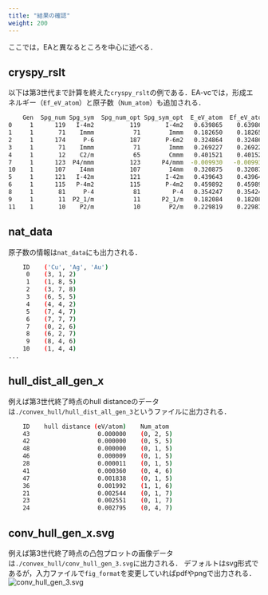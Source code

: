 ```yaml
---
title: "結果の確認"
weight: 200
---
```


ここでは，EAと異なるところを中心に述べる．

## cryspy_rslt
以下は第3世代まで計算を終えた`cryspy_rslt`の例である．EA-vcでは，形成エネルギー（`Ef_eV_atom`）と原子数（`Num_atom`）も追加される．

``` bash
    Gen  Spg_num Spg_sym  Spg_num_opt Spg_sym_opt  E_eV_atom  Ef_eV_atom   Num_atom  Magmom      Opt
0     1      119   I-4m2          119       I-4m2   0.639865    0.639865  (3, 1, 2)     NaN  no_file
1     1       71    Immm           71        Immm   0.182650    0.182650  (1, 8, 5)     NaN  no_file
2     1      174     P-6          187       P-6m2   0.324864    0.324864  (3, 7, 8)     NaN  no_file
3     1       71    Immm           71        Immm   0.269227    0.269227  (6, 5, 5)     NaN  no_file
4     1       12    C2/m           65        Cmmm   0.401521    0.401521  (4, 4, 2)     NaN  no_file
7     1      123  P4/mmm          123      P4/mmm  -0.009930   -0.009930  (0, 2, 6)     NaN  no_file
10    1      107    I4mm          107        I4mm   0.320875    0.320875  (1, 4, 4)     NaN  no_file
5     1      121   I-42m          121       I-42m   0.439643    0.439643  (7, 4, 7)     NaN  no_file
6     1      115   P-4m2          115       P-4m2   0.459892    0.459892  (7, 7, 7)     NaN  no_file
8     1       81     P-4           81         P-4   0.354247    0.354247  (6, 2, 7)     NaN  no_file
9     1       11  P2_1/m           11      P2_1/m   0.182084    0.182084  (8, 4, 6)     NaN  no_file
11    1       10    P2/m           10        P2/m   0.229819    0.229819  (4, 5, 4)     NaN  no_file
```

## nat_data
原子数の情報は`nat_data`にも出力される．
``` bash
    ID    ('Cu', 'Ag', 'Au')
     0    (3, 1, 2)
     1    (1, 8, 5)
     2    (3, 7, 8)
     3    (6, 5, 5)
     4    (4, 4, 2)
     5    (7, 4, 7)
     6    (7, 7, 7)
     7    (0, 2, 6)
     8    (6, 2, 7)
     9    (8, 4, 6)
    10    (1, 4, 4)
...
```

## hull_dist_all_gen_x
例えば第3世代終了時点のhull distanceのデータは`./convex_hull/hull_dist_all_gen_3`というファイルに出力される．
``` bash
    ID    hull distance (eV/atom)    Num_atom
    43                   0.000000    (0, 2, 5)
    42                   0.000000    (0, 5, 5)
    48                   0.000000    (0, 1, 5)
    46                   0.000009    (0, 1, 5)
    28                   0.000011    (0, 1, 5)
    41                   0.000360    (0, 4, 6)
    47                   0.001838    (0, 1, 5)
    36                   0.001992    (1, 1, 6)
    21                   0.002544    (0, 1, 7)
    23                   0.002551    (0, 1, 7)
    24                   0.002795    (0, 4, 7)
```

## conv_hull_gen_x.svg
例えば第3世代終了時点の凸包プロットの画像データは`./convex_hull/conv_hull_gen_3.svg`に出力される．
デフォルトはsvg形式であるが，入力ファイルで`fig_format`を変更していればpdfやpngで出力される．
![conv_hull_gen_3.svg](/images/tutorial/EA-vc/3d/conv_hull_gen_3.svg?width=40vw)
